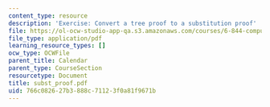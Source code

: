 ```yaml
---
content_type: resource
description: 'Exercise: Convert a tree proof to a substitution proof'
file: https://ol-ocw-studio-app-qa.s3.amazonaws.com/courses/6-844-computability-theory-of-and-with-scheme-spring-2003/766c082627b3888c71123f0a81f9671b_subst_proof.pdf
file_type: application/pdf
learning_resource_types: []
ocw_type: OCWFile
parent_title: Calendar
parent_type: CourseSection
resourcetype: Document
title: subst_proof.pdf
uid: 766c0826-27b3-888c-7112-3f0a81f9671b
---
```

